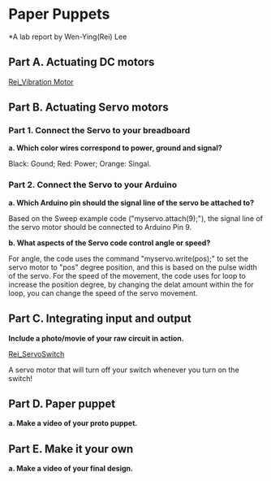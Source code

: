 # Paper Puppets

*A lab report by Wen-Ying(Rei) Lee

## Part A. Actuating DC motors

[Rei_Vibration Motor](//youtu.be/xZpsS7Zt-Mo)

## Part B. Actuating Servo motors

### Part 1. Connect the Servo to your breadboard

**a. Which color wires correspond to power, ground and signal?**

Black: Gound; Red: Power; Orange: Singal.

### Part 2. Connect the Servo to your Arduino

**a. Which Arduino pin should the signal line of the servo be attached to?**

Based on the Sweep example code ("myservo.attach(9);"), the signal line of the servo motor should be connected to Arduino Pin 9.

**b. What aspects of the Servo code control angle or speed?**

For angle, the code uses the command "myservo.write(pos);" to set the servo motor to "pos" degree position, and this is based on the pulse width of the servo. For the speed of the movement, the code uses for loop to increase the position degree, by changing the delat amount within the for loop, you can change the speed of the servo movement.

## Part C. Integrating input and output

**Include a photo/movie of your raw circuit in action.**

[Rei_ServoSwitch](//youtu.be/FLDiWHbwbA4)

A servo motor that will turn off your switch whenever you turn on the switch!

## Part D. Paper puppet

**a. Make a video of your proto puppet.**

## Part E. Make it your own

**a. Make a video of your final design.**
 
